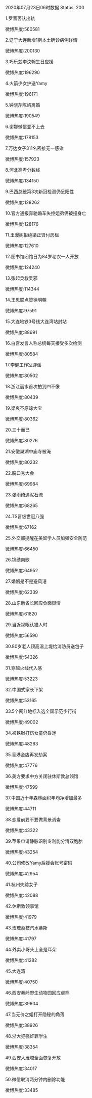 2020年07月23日06时数据
Status: 200

1.罗晋否认出轨

微博热度:560581

2.辽宁大连新增1例本土确诊病例详情

微博热度:200130

3.巧乐兹李汶翰生日应援

微博热度:196290

4.火箭少女护送Yamy

微博热度:196171

5.钟晓芹陈屿离婚

微博热度:190549

6.谢娜微信登不上去

微博热度:178153

7.万达女子311名密接无一感染

微博热度:157923

8.河北高考分数线

微博热度:134150

9.巴西总统第3次新冠检测仍呈阳性

微博热度:128262

10.官方通报奔驰婚车失控姐弟俩被撞身亡

微博热度:128176

11.王漫妮拒绝梁正贤付房租

微博热度:127610

12.图书馆闭馆日为84岁老农一人开放

微博热度:124240

13.张起灵救吴邪

微博热度:114344

14.王思聪点赞徐明朝

微博热度:97591

15.大连地铁3号线大连湾站封站

微博热度:88691

16.白宫发言人称总统每天接受多次检测

微博热度:80584

17.李健工作室辟谣

微博热度:80502

18.浙江丽水首次拍到四不像

微博热度:80439

19.梁爽不原谅大宝

微博热度:80362

20.三十而已

微博热度:80276

21.安徽巢湖中庙寺被淹

微博热度:80232

22.脱口秀大会

微博热度:69984

23.张雨绮遇泥石流

微博热度:68265

24.TS晋级世冠八强

微博热度:67162

25.外交部提醒在美留学人员加强安全防范

微博热度:66450

26.锦绣南歌

微博热度:64952

27.婚姻是不是避风港

微博热度:62339

28.山东新省长回应负面舆情

微博热度:61820

29.当近视眼认错人时

微博热度:56590

30.80岁老人顶高温上堤给消防员送包子

微博热度:54326

31.穿越火线代入感

微博热度:53223

32.中国式家长下架

微博热度:53165

33.5个网红地标入选全国示范步行街

微博热度:49002

34.被铁锨打伤女童仍昏迷

微博热度:48263

35.香港金店再发劫案

微博热度:47776

36.美方要求中方关闭驻休斯敦总领馆

微博热度:47599

37.中国近十年森林面积年均净增加最多

微博热度:44711

38.恋爱前要不要做背景调查

微博热度:43322

39.苹果申请静脉识别专利能分清双胞胎

微博热度:43254

40.公司修改Yamy后援会账号密码

微博热度:42954

41.杭州失踪女子

微博热度:42088

42.休斯敦领事馆

微博热度:41979

43.玫瑰荔枝汽水慕斯

微博热度:41797

44.外卖小哥头上全是耳朵

微博热度:41282

45.大连湾

微博热度:40750

46.西安秦岭野生动物园回应虐熊

微博热度:39604

47.当无价之姐打开隐秘的角落

微博热度:38926

48.浙大犯强奸罪学生

微博热度:38354

49.西安大雁塔全面恢复开放

微博热度:34017

50.微信取消两分钟内删除功能

微博热度:33485

